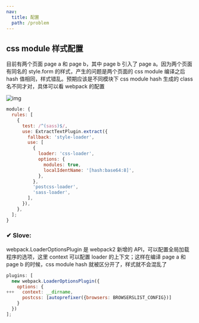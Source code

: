 ```yaml
---
nav:
  title: 配置
  path: /problem
---
```


## css module 样式配置

目前有两个页面 page a 和 page b，其中 page b 引入了 page a。因为两个页面有同名的 style.form 的样式，产生的问题是两个页面的 css module 编译之后 hash 值相同，样式错乱。预期应该是不同模块下 css module hash 生成的 class 名不同才对，具体可以看 webpack 的配置

![img](https://miro.medium.com/max/1400/1*LKp6szyviUuhfk2ZIvtuvQ.png)

```jsx | pure
module: {
  rules: [
    {
      test: /^(sass)$/,
      use: ExtractTextPlugin.extract({
        fallback: 'style-loader',
        use: [
          {
            loader: 'css-loader',
            options: {
              modules: true,
              localIdentName: '[hash:base64:8]',
            },
          },
          'postcss-loader',
          'sass-loader',
        ],
      }),
    },
  ];
}
```

### ✔ Slove:

webpack.LoaderOptionsPlugin 是 webpack2 新增的 API，可以配置全局加载程序的选项，这里 context 可以配置 loader 的上下文；这样在编译 page a 和 page b 的时候，css module hash 就被区分开了，样式就不会混乱了

```jsx | pure
plugins: [
  new webpack.LoaderOptionsPlugin({
    options: {
+++   context: __dirname,
      postcss: [autoprefixer({browsers: BROWSERSLIST_CONFIG})]
    }
  })
];
```
